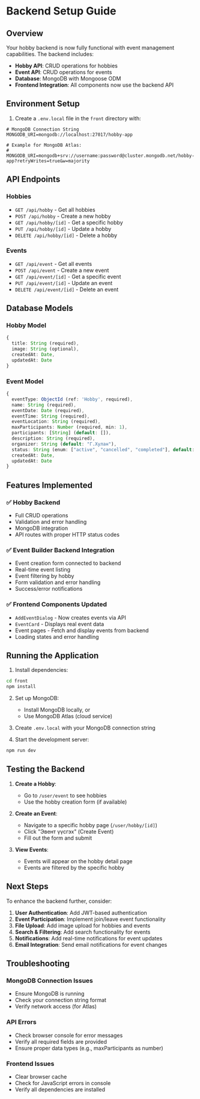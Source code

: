 # Backend Setup Guide

## Overview
Your hobby backend is now fully functional with event management capabilities. The backend includes:

- **Hobby API**: CRUD operations for hobbies
- **Event API**: CRUD operations for events
- **Database**: MongoDB with Mongoose ODM
- **Frontend Integration**: All components now use the backend API

## Environment Setup

1. Create a `.env.local` file in the `front` directory with:

```env
# MongoDB Connection String
MONGODB_URI=mongodb://localhost:27017/hobby-app

# Example for MongoDB Atlas:
# MONGODB_URI=mongodb+srv://username:password@cluster.mongodb.net/hobby-app?retryWrites=true&w=majority
```

## API Endpoints

### Hobbies
- `GET /api/hobby` - Get all hobbies
- `POST /api/hobby` - Create a new hobby
- `GET /api/hobby/[id]` - Get a specific hobby
- `PUT /api/hobby/[id]` - Update a hobby
- `DELETE /api/hobby/[id]` - Delete a hobby

### Events
- `GET /api/event` - Get all events
- `POST /api/event` - Create a new event
- `GET /api/event/[id]` - Get a specific event
- `PUT /api/event/[id]` - Update an event
- `DELETE /api/event/[id]` - Delete an event

## Database Models

### Hobby Model
```typescript
{
  title: String (required),
  image: String (optional),
  createdAt: Date,
  updatedAt: Date
}
```

### Event Model
```typescript
{
  eventType: ObjectId (ref: 'Hobby', required),
  name: String (required),
  eventDate: Date (required),
  eventTime: String (required),
  eventLocation: String (required),
  maxParticipants: Number (required, min: 1),
  participants: [String] (default: []),
  description: String (required),
  organizer: String (default: "Г.Хулан"),
  status: String (enum: ["active", "cancelled", "completed"], default: "active"),
  createdAt: Date,
  updatedAt: Date
}
```

## Features Implemented

### ✅ Hobby Backend
- Full CRUD operations
- Validation and error handling
- MongoDB integration
- API routes with proper HTTP status codes

### ✅ Event Builder Backend Integration
- Event creation form connected to backend
- Real-time event listing
- Event filtering by hobby
- Form validation and error handling
- Success/error notifications

### ✅ Frontend Components Updated
- `AddEventDialog` - Now creates events via API
- `EventCard` - Displays real event data
- Event pages - Fetch and display events from backend
- Loading states and error handling

## Running the Application

1. Install dependencies:
```bash
cd front
npm install
```

2. Set up MongoDB:
   - Install MongoDB locally, or
   - Use MongoDB Atlas (cloud service)

3. Create `.env.local` with your MongoDB connection string

4. Start the development server:
```bash
npm run dev
```

## Testing the Backend

1. **Create a Hobby**:
   - Go to `/user/event` to see hobbies
   - Use the hobby creation form (if available)

2. **Create an Event**:
   - Navigate to a specific hobby page (`/user/hobby/[id]`)
   - Click "Эвент үүсгэх" (Create Event)
   - Fill out the form and submit

3. **View Events**:
   - Events will appear on the hobby detail page
   - Events are filtered by the specific hobby

## Next Steps

To enhance the backend further, consider:

1. **User Authentication**: Add JWT-based authentication
2. **Event Participation**: Implement join/leave event functionality
3. **File Upload**: Add image upload for hobbies and events
4. **Search & Filtering**: Add search functionality for events
5. **Notifications**: Add real-time notifications for event updates
6. **Email Integration**: Send email notifications for event changes

## Troubleshooting

### MongoDB Connection Issues
- Ensure MongoDB is running
- Check your connection string format
- Verify network access (for Atlas)

### API Errors
- Check browser console for error messages
- Verify all required fields are provided
- Ensure proper data types (e.g., maxParticipants as number)

### Frontend Issues
- Clear browser cache
- Check for JavaScript errors in console
- Verify all dependencies are installed 